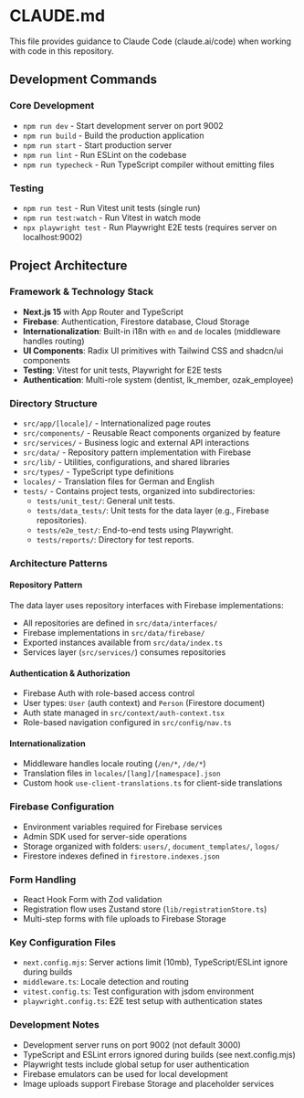 # CLAUDE.md

This file provides guidance to Claude Code (claude.ai/code) when working with code in this repository.

## Development Commands

### Core Development
- `npm run dev` - Start development server on port 9002
- `npm run build` - Build the production application
- `npm run start` - Start production server
- `npm run lint` - Run ESLint on the codebase
- `npm run typecheck` - Run TypeScript compiler without emitting files

### Testing
- `npm run test` - Run Vitest unit tests (single run)
- `npm run test:watch` - Run Vitest in watch mode
- `npx playwright test` - Run Playwright E2E tests (requires server on localhost:9002)

## Project Architecture

### Framework & Technology Stack
- **Next.js 15** with App Router and TypeScript
- **Firebase**: Authentication, Firestore database, Cloud Storage
- **Internationalization**: Built-in i18n with `en` and `de` locales (middleware handles routing)
- **UI Components**: Radix UI primitives with Tailwind CSS and shadcn/ui components
- **Testing**: Vitest for unit tests, Playwright for E2E tests
- **Authentication**: Multi-role system (dentist, lk_member, ozak_employee)

### Directory Structure
- `src/app/[locale]/` - Internationalized page routes
- `src/components/` - Reusable React components organized by feature
- `src/services/` - Business logic and external API interactions
- `src/data/` - Repository pattern implementation with Firebase
- `src/lib/` - Utilities, configurations, and shared libraries
- `src/types/` - TypeScript type definitions
- `locales/` - Translation files for German and English
- `tests/` - Contains project tests, organized into subdirectories:
    - `tests/unit_test/`: General unit tests.
    - `tests/data_tests/`: Unit tests for the data layer (e.g., Firebase repositories).
    - `tests/e2e_test/`: End-to-end tests using Playwright.
    - `tests/reports/`: Directory for test reports.

### Architecture Patterns

#### Repository Pattern
The data layer uses repository interfaces with Firebase implementations:
- All repositories are defined in `src/data/interfaces/`
- Firebase implementations in `src/data/firebase/`
- Exported instances available from `src/data/index.ts`
- Services layer (`src/services/`) consumes repositories

#### Authentication & Authorization
- Firebase Auth with role-based access control
- User types: `User` (auth context) and `Person` (Firestore document)
- Auth state managed in `src/context/auth-context.tsx`
- Role-based navigation configured in `src/config/nav.ts`

#### Internationalization
- Middleware handles locale routing (`/en/*`, `/de/*`)
- Translation files in `locales/[lang]/[namespace].json`
- Custom hook `use-client-translations.ts` for client-side translations

### Firebase Configuration
- Environment variables required for Firebase services
- Admin SDK used for server-side operations
- Storage organized with folders: `users/`, `document_templates/`, `logos/`
- Firestore indexes defined in `firestore.indexes.json`

### Form Handling
- React Hook Form with Zod validation
- Registration flow uses Zustand store (`lib/registrationStore.ts`)
- Multi-step forms with file uploads to Firebase Storage

### Key Configuration Files
- `next.config.mjs`: Server actions limit (10mb), TypeScript/ESLint ignore during builds
- `middleware.ts`: Locale detection and routing
- `vitest.config.ts`: Test configuration with jsdom environment
- `playwright.config.ts`: E2E test setup with authentication states

### Development Notes
- Development server runs on port 9002 (not default 3000)
- TypeScript and ESLint errors ignored during builds (see next.config.mjs)
- Playwright tests include global setup for user authentication
- Firebase emulators can be used for local development
- Image uploads support Firebase Storage and placeholder services